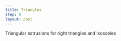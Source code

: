 ```yaml
---
title: Triangles
step: 5
layout: post
---
```


Triangular extrusions for right triangles and Isosceles

<script src="https://gist.github.com/madhephaestus/d451b8d5d805aec22c6dd21f37f6aaf1.js"></script>